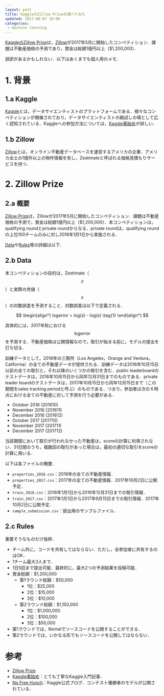 ```yaml
---
layout: post
title: KaggleのZillow Prizeを調べてみた
updated: 2017-08-07 18:00 
categories:
 - machine learning
---
```


[KaggleのZillow Prize](https://www.kaggle.com/c/zillow-prize-1)は，[Zillow](https://www.zillow.com/)が2017年5月に開始したコンペティション．課題は不動産価格の予測であり，賞金は総額1億円以上（$1,200,000）．

誤訳があるかもしれない．以下はあくまでも個人用のメモ．

# 1. 背景

## 1.a Kaggle

[Kaggle](https://www.kaggle.com/)とは，データサイエンティストのプラットフォームである．様々なコンペティションが開催されており，データサイエンティストの腕試しの場として広く認知されている．Kaggleへの参加方法については，[Kaggle事始め](http://qiita.com/taka4sato/items/802c494fdebeaa7f43b7)が詳しい．

## 1.b Zillow

[Zillow](https://www.zillow.com/)とは，オンライン不動産データベースを運営するアメリカの企業．アメリカ全土の1億件以上の物件情報を有し，Zestimateと呼ばれる価格見積もりサービスを持つ．

# 2. Zillow Prize

## 2.a 概要

[Zillow Prize](https://www.kaggle.com/c/zillow-prize-1)は，Zillowが2017年5月に開始したコンペティション．課題は不動産価格の予測で，賞金は総額1億円以上（$1,200,000）．本コンペティションは，qualifying roundとprivate roundからなる．private roundは，qualifying roundの上位100チームのみに対し2018年1月1日から実施される．

[Data](https://www.kaggle.com/c/zillow-prize-1/data)や[Rules](https://www.kaggle.com/c/zillow-prize-1/rules)等の詳細は以下．


## 2.b Data

本コンペティションの目的は，Zestimate（$$z$$）と実際の売値（$$s$$）の対数誤差を予測すること．対数誤差は以下で定義される．


$$
\begin{align*}
logerror = log(z) - log(s) \tag{1}
\end{align*}
$$

具体的には，2017年秋における$$logerror$$を予測する．不動産価格は公開情報なので，取引が始まる前に，モデルの提出を打ち切る．

訓練データとして，2016年の三箇所（Los Angeles，Orange and Ventura，California）の全ての不動産データが提供される．訓練データは2016年10月15日以前の全ての取引と，それ以降のいくつかの取引を含む．public leaderboardのテストデータは，2016年10月15日から同年12月31日までのものである．private leader boardのテストデータは，2017年10月15日から同年12月15日まで（この期間をsales tracking periodと呼ぶ）のものである．つまり，参加者は次の６時点における全ての不動産に対して予測を行う必要がある．

* October 2016 (201610)
* November 2016 (201611)
* December 2016 (201612)
* October 2017 (201710)
* November 2017 (201711)
* December 2017 (201712)

当該期間において取引が行われなかった不動産は，scoreの計算に利用されない．31日間のうち，複数回の取引があった場合は，最初の適切な取引をscoreの計算に用いる．

以下は各ファイルの概要．

* `properties_2016.csv`：2016年の全ての不動産情報．
* `properties_2017.csv`：2017年の全ての不動産情報．2017年10月2日に公開予定．
* `train_2016.csv`：2016年1月1日から2016年12月31日までの取引情報．
* `train_2017.csv`：2017年1月1日から2017年9月15日までの取引情報．2017年10月2日に公開予定．
* `sample_submission.csv`：提出用のサンプルファイル．

## 2.c Rules
重要そうなものだけ抜粋．

* チーム外に，コードを共有してはならない．ただし，全参加者に共有するのはOK．
* 1チーム最大3人まで．
* 1日5回まで提出可能．最終的に，最大2つの予測結果を投稿可能．
* 賞金総額：$1,200,000
  * 第1ラウンド総額：$50,000
    * 1位：$25,000
    * 2位：$15,000
    * 3位：$10,000
  * 第2ラウンド総額：$1,150,000
    * 1位：$1,000,000
    * 2位：$100,000
    * 3位：$50,000
* 第1ラウンドでは，Kernelでソースコードを公開することができる．
* 第2ラウンドでは，いかなる形でもソースコードを公開してはならない．

# 参考

* [Zillow Prize](https://www.kaggle.com/c/zillow-prize-1)
* [Kaggle事始め](http://qiita.com/taka4sato/items/802c494fdebeaa7f43b7)：とても丁寧なKaggle入門記事．
* [No Free Hunch](http://blog.kaggle.com/)：Kaggle公式ブログ．コンテスト優勝者のモデルが公開されている．
